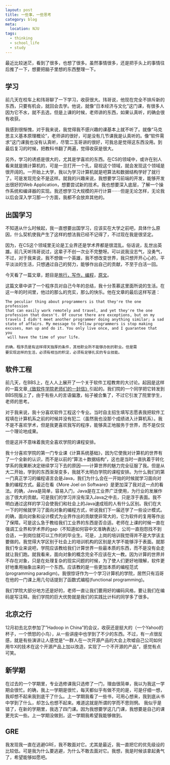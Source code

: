 ```yaml
---
layout: post
title: 一些事，一些思考
category: blog
meta:
  location: NJU 
tags:
  - thinking
  - school_life
  - study
---
```


最近比较迷茫，看到了很多，也想了很多。虽然事情很多，还是把手头上的事情往后推了一下，想要把脑子里想的东西整理一下。

学习
----

前几天在校车上和玮哥聊了一下学习，收获很大。玮哥说，他现在完全不排斥新的东西，只要有机会，就回会去学。他说，就像“日本经济与文化”这门课，有很多人因为它不水，就不去选，但是上课的时候，老师讲的东西，如果认真听，的确会很有收获。

我感到很惭愧，对于我来说，我觉得我不感兴趣的课基本上就不听了。就像“马克思主义基本原理概论”，老师讲的很好，可是没有几节课我是认真听的。像“软件需求”这门课我也没有认真听，尽管二玉哥讲的很好，可我总是觉得这东西没用。到最后复习的时候，把教科书翻了两遍，觉得收获是很大。

另外，学习的诱惑是很大的，尤其是学喜欢的东西。在CS的领域中，或许在别人看来就是搞计算机的，可是一旦打开一个孔，窥视这个领域，就会发现这个领域是很开阔的。一开始上大学，我以为学习计算机就是吧算法和数据结构学好了就行了。可是发现完全不是这样。就我的兴趣来说，我想要学习前端的开发，能够开发出很好的Web Application，想要尝试新的技术。我也想要深入底层，了解一个操作系统和编译器的实现。我还想学习大规模的并行计算⋯⋯但是无论怎样，无论我以后会深入学习那一个方面，我都不会放弃其他的。

出国学习
--------

不知道从什么时候起，我一直想要出国学习，应该实在大学之前吧，具体什么原因，什么契机使我产生了这样的想法我已经不记得了，不过现在我是很坚定。

因为，在CS这个领域里无论是工业界还是学术界都是很混乱。俗话说，乱世出英雄。前几天听玮哥说过，这辈子不创一次业不完整呀。可以说我没志气，没勇气，不过，对于我来说，我不想做一个英雄，我不想改变世界，我只想开开心心的，平平淡淡的生活，只想通过自己的努力，能够作出自己的贡献，不至于白活一回。

今天看了一篇文章，题目是[旅行，写作，编程](http://www.aqee.net/traveling-writing-programming/)，[原文](http://alexmaccaw.co.uk/posts/traveling_writing_programming)。

这篇文章中讲了一个程序员对自己今年的总结，我十分羡慕这里面所说的生活。在这一年的时间里，他过的那么的充实，那么的快乐。他在文章的最后这样写道：

    The peculiar thing about programmers is that they're the one profession
    that can easily work remotely and travel, and yet they're the one 
    profession that doesn't. Of course there are exceptions, but on my 
    travels I didn't meet another programmer doing anything similar; a sad 
    state of affairs. My message to fellow programmers is stop making 
    excuses, man up and do it. You only live once, and I guarantee that you
     will have the time of your life.

    的确，程序员是有这样得天独厚的条件，其他职业所不能够办到的职业。但是需
    要实现这样的生活，必须有相当的积淀，必须有足够扎实的专业技能。


软件工程
--------

前几天，在BBS上，在人人上展开了一个关于软件工程教育的大讨论。起因是这样的一篇文章[《致软件学院老师们的一封信》](http://blog.sina.com.cn/s/blog_4dff87120100vvwn.html)引起的。我们院的一个同学把它转发到BBS院版上了，由于有些人的言语偏激，帖子被合集了，不过它引发了院里学生，老师的思考。

对于我来说，我十分喜欢软件工程这个专业。当时自主招生填写志愿表我把软件工程填在计算机系之前的时候并没有犯二（虽然我也没那个成绩进入计算机系）。我不是不喜欢学术，但是我更喜欢我写的程序，能够真正地服务于世界，而不是仅仅一个理论地成果。

但是这并不意味着我完全喜欢学院的课程安排。

我十分喜欢学院的第一门专业课《计算系统基础》，因为它使我对计算机的世界有了一个全新的认识，而不是以前的“算法＋数据结构”，这也是当时一直执着于转化学系的我果断决定继续学习下去的原因——计算世界的魅力完全征服了我。但是从大二开始，学到的东西渐渐变多，我就不太明白学院的课程安排。为什么我们的第一门真正学习的编程语言会是Java，我们为什么会在一开始的时候就学习面向对象的编程方式。最近在看《More Joel on Software》是更加深了我对这一点的看法。的确，Java是简单，容易入门，Java是在工业界广泛使用，为行业的发展作出了很大的贡献。可是我们的学习并没有深入Java之中去，只是浮于表面。我不明白通过这样的学习会使我们和社会上的Java速成班的人有什么区别。我们在大一下的时候就学习了面向对象的编程方式，听说我们下一届还学了一些设计模式。的确，面向对象和设计模式为业界作出的贡献使非常大的，它为软件的复用等作出了保障。可是这么急于教给我们工业界的东西是否合适。老师在上课的时候一直在强调工业界和学术界的gap（不知道如何容中文准确表达），公司一直抱怨找不到合适，一到岗位就可以工作的的毕业生。可是，上岗的培训我觉得并不是大学该主要做的。我觉得大学区别于社会上的培训机构的区别是大学不能够浮于表面。就那我们专业来说吧，学院应该教给我们计算世界一些最本质的东西，而不是没有会走就让我们跑。就我看来，面向对象的概念完全不应该在大一教。因为计算的世界并不存在对象，只是在处理复杂的现实问题的时候，为了使人们更好地理解，软件更好地重用抽象出来的一个东西。应该教的是一些更加本质的编程范式(programming paradigm)。我很惊讶作为一个学习计算机的学院，居然只有滔哥在他的一门课上用几句话提到了函数式编程(functional programming)。

我们学院大部分地方还是好的，老师一直让我们要用好的编码风格，要让我们在编码是写注释。我们学院的巨大优势就是我们的实践比计科的同学多了很多。

北京之行
--------

12月初去北京参加了”Hadoop in China”的会议，收获还是挺大的（一个Yahoo的杯子，一个愤怒的小鸟），从一些讲座中也学到了不少的东西。不过，有一点很反感，就是有些演讲让人感觉是“一群人在一次开源产品的大会上吹嘘自己公司如何用牛X的技术在这个开源产品上加以改造，实现了一个不开源的产品”，感觉有点可笑。

新学期
------

在过去的一个学期里，专业选修课我只选修了一门，理由很简单，我以为我这一学期会很忙。的确，我上一学期是很忙，每天都似乎有做不完的是，可是仔细一想，我却想不起来我到底干了什么。上一学期我看了一些书，可用心想来，我到底从书中学到了什么，却怎么也想不起来。难道这就是所谓的学而不思则惘。
我似乎是错了，在新的学期里，我选了四门课。因为我想要学这几门课，我想要是自己的课更充实一些。上一学期没做到，这一学期我希望我能够做到。

GRE
---

我发现我一直在逃避GRE，我不敢面对它。尤其是最近，我一直把它的优先级设的比较低。可是我为什么要逃避，为什么不敢去面对它。我想，我是时候该拿起勇气了，希望能够如愿吧。

